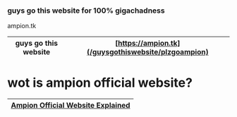 ### guys go this website for 100% gigachadness
 ampion.tk

|guys go this website | [https://ampion.tk](/guysgothiswebsite/plzgoampion) |
|---------------------|-----------------------------------------------------|

# wot is ampion official website?
|[Ampion Official Website Explained](/)|
|--------------------------------------|
